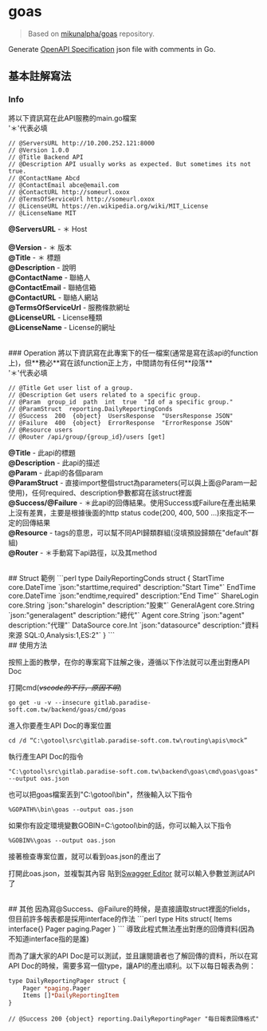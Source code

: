 # goas
> Based on [mikunalpha/goas](https://github.com/mikunalpha/goas) repository.

Generate [OpenAPI Specification](https://swagger.io/specification) json file with comments in Go.

## 基本註解寫法
### Info
將以下資訊寫在此API服務的main.go檔案   </br>
'＊'代表必填   </br>

```
// @ServersURL http://10.200.252.121:8000
// @Version 1.0.0 
// @Title Backend API
// @Description API usually works as expected. But sometimes its not true.
// @ContactName Abcd
// @ContactEmail abce@email.com
// @ContactURL http://someurl.oxox
// @TermsOfServiceUrl http://someurl.oxox
// @LicenseURL https://en.wikipedia.org/wiki/MIT_License
// @LicenseName MIT
```

**@ServersURL** - ＊ Host   </br>   
**@Version** - ＊ 版本   </br>
**@Title** - ＊ 標題   </br>
**@Description** - 說明   </br>
**@ContactName** - 聯絡人   </br>
**@ContactEmail** - 聯絡信箱   </br>
**@ContactURL** - 聯絡人網站   </br>
**@TermsOfServiceUrl** - 服務條款網址   </br>
**@LicenseURL** - License種類   </br>
**@LicenseName** - License的網址   </br>

   </br>
### Operation
將以下資訊寫在此專案下的任一檔案(通常是寫在該api的function上)，但**務必**寫在該function正上方，中間請勿有任何**段落**   </br>
'＊'代表必填   </br>

```
// @Title Get user list of a group.
// @Description Get users related to a specific group.
// @Param  group_id  path  int  true  "Id of a specific group."
// @ParamStruct  reporting.DailyReportingConds
// @Success  200  {object}  UsersResponse  "UsersResponse JSON"
// @Failure  400  {object}  ErrorResponse  "ErrorResponse JSON"
// @Resource users
// @Router /api/group/{group_id}/users [get]
```

**@Title** - 此api的標題   </br>
**@Description** - 此api的描述   </br>
**@Param** - 此api的各個param   </br>
**@ParamStruct** - 直接import整個struct為parameters(可以與上面@Param一起使用)，任何required、description參數都寫在該struct裡面   </br>
**@Success/@Failure** - ＊此api的回傳結果。使用Success或Failure在產出結果上沒有差異，主要是根據後面的http status code(200, 400, 500 ...)來指定不一定的回傳結果   </br>
**@Resource** - tags的意思，可以幫不同API歸類群組(沒填預設歸類在"default"群組)   </br>
**@Router** - ＊手動寫下api路徑，以及其method   </br>

   </br>
## Struct 範例
```perl
type DailyReportingConds struct {
    StartTime    core.DateTime `json:"starttime,required" description:"Start Time"`
    EndTime      core.DateTime `json:"endtime,required" description:"End Time"`
    ShareLogin   core.String   `json:"sharelogin" description:"股東"`
    GeneralAgent core.String   `json:"generalagent" description:"總代"`
    Agent        core.String   `json:"agent" description:"代理"`
    DataSource   core.Int      `json:"datasource" description:"資料來源 SQL:0,Analysis:1,ES:2"`
}
```

   </br>
## 使用方法

按照上面的教學，在你的專案寫下註解之後，遵循以下作法就可以產出對應API Doc   </br>

打開cmd(*~~vscode的不行，原因不明~~*)
```
go get -u -v --insecure gitlab.paradise-soft.com.tw/backend/goas/cmd/goas
```
進入你要產生API Doc的專案位置
```
cd /d “C:\gotool\src\gitlab.paradise-soft.com.tw\routing\apis\mock”
```
執行產生API Doc的指令
```
"C:\gotool\src\gitlab.paradise-soft.com.tw\backend\goas\cmd\goas\goas" --output oas.json
```
也可以把goas檔案丟到"C:\gotool\bin"，然後輸入以下指令
```
%GOPATH%\bin\goas --output oas.json
```
如果你有設定環境變數GOBIN=C:\gotool\bin的話，你可以輸入以下指令
```
%GOBIN%\goas --output oas.json
```
接著檢查專案位置，就可以看到oas.json的產出了

打開此oas.json，並複製其內容
貼到[Swagger Editor](http://editor.swagger.io/)
就可以輸入參數並測試API了

   </br>
## 其他
因為寫@Success、@Failure的時候，是直接讀取struct裡面的fields，但目前許多報表都是採用interface的作法
```perl
type Hits struct{
	Items interface{}
	Pager paging.Pager
}
```
導致此程式無法產出對應的回傳資料(因為不知道interface指的是誰)

而為了讓大家的API Doc是可以測試，並且讓閱讀者也了解回傳的資料，所以在寫API Doc的時候，需要多寫一個type，讓API的產出順利。以下以每日報表為例：
```perl
type DailyReportingPager struct {
    Pager *paging.Pager
    Items []*DailyReportingItem
}
```
```
// @Success 200 {object} reporting.DailyReportingPager "每日報表回傳格式"
```



